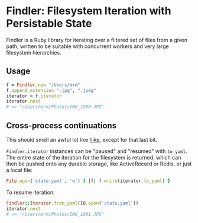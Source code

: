 # Findler: Filesystem Iteration with Persistable State

Findler is a Ruby library for iterating over a filtered set of files from a given
path, written to be suitable with concurrent workers and very large
filesystem hierarchies.

## Usage

```ruby
f = Findler.new "/Users/mrm"
f.append_extension ".jpg", ".jpeg"
iterator = f.iterator
iterator.next
# => "/Users/mrm/Photos/IMG_1000.JPG"
```

## Cross-process continuations

This should smell an awful lot like [hike](https://github.com/sstephenson/hike),
except for that last bit.

```Findler.iterator``` instances can be "paused" and "resumed" with ```to_yaml```.
The entire state of the iteration for the filesystem is returned, which can then
be pushed onto any durable storage, like ActiveRecord or Redis, or just a local file:

```ruby
File.open('state.yaml', 'w') { |f| f.write(iterator.to_yaml) }
```

To resume iteration:

```ruby
Findler::Iterator.from_yaml(IO.open('state.yaml'))
iterator.next
# => "/Users/mrm/Photos/IMG_1001.JPG"
```